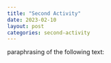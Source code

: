 ```yaml
---
title: "Second Activity"
date: 2023-02-10
layout: post
categories: second-activity
---
```


paraphrasing of the following text:
